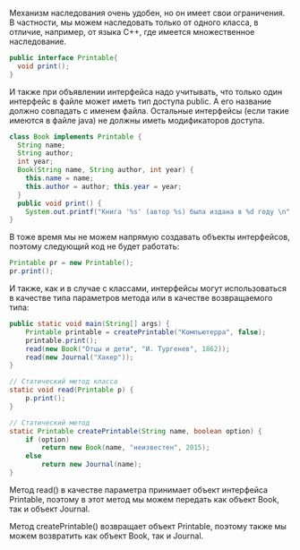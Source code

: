 Механизм наследования очень удобен, но он имеет свои ограничения. В частности, мы можем наследовать только от одного класса, в отличие, например, от языка С++, где имеется множественное наследование.

```java
public interface Printable{
  void print();
}
```

И также при объявлении интерфейса надо учитывать, что только один интерфейс в файле может иметь тип доступа public. А его название должно совпадать с именем файла. Остальные интерфейсы (если такие имеются в файле java) не должны иметь модификаторов доступа.

```java
class Book implements Printable {
  String name;
  String author;
  int year;
  Book(String name, String author, int year) {
    this.name = name;
    this.author = author; this.year = year;
  }
  public void print() {
    System.out.printf("Книга '%s' (автор %s) была издана в %d году \n", name, author, year);}
}
```

В тоже время мы не можем напрямую создавать объекты интерфейсов, поэтому следующий код не будет работать:

```java
Printable pr = new Printable();
pr.print();
```

И также, как и в случае с классами, интерфейсы могут использоваться в качестве типа параметров метода или в качестве возвращаемого типа:

```java
public static void main(String[] args) {
    Printable printable = createPrintable("Компьютерра", false);
    printable.print();
    read(new Book("Отцы и дети", "И. Тургенев", 1862));
    read(new Journal("Хакер"));
}

// Статический метод класса
static void read(Printable p) {
    p.print();
}

// Статический метод
static Printable createPrintable(String name, boolean option) {
    if (option)
        return new Book(name, "неизвестен", 2015);
    else
        return new Journal(name);
}
```

Метод read() в качестве параметра принимает объект интерфейса Printable, поэтому в этот метод мы можем передать как объект Book, так и объект Journal.

Метод createPrintable() возвращает объект Printable, поэтому также мы можем возвратить как объект Book, так и Journal.
